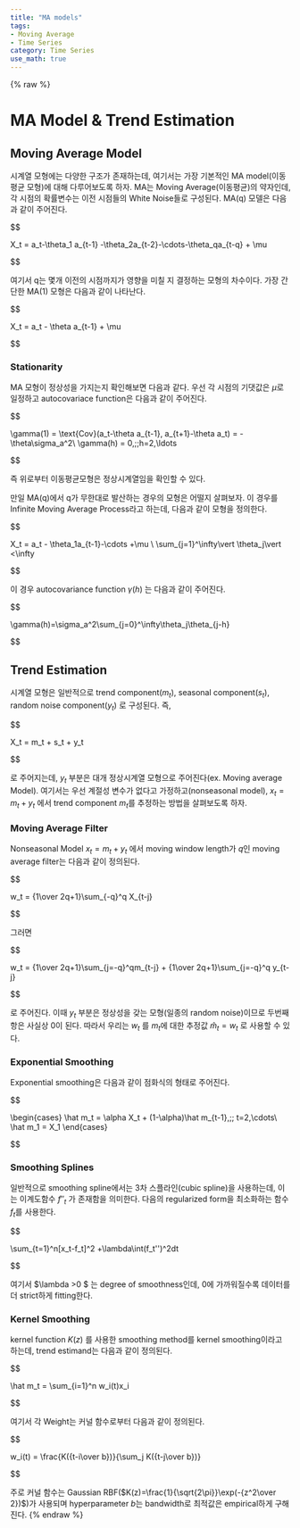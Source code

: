 ```yaml
---
title: "MA models"
tags:
- Moving Average
- Time Series
category: Time Series
use_math: true
---
```

{% raw %}
# MA Model & Trend Estimation

## Moving Average Model

시계열 모형에는 다양한 구조가 존재하는데, 여기서는 가장 기본적인 MA model(이동평균 모형)에 대해 다루어보도록 하자. MA는 Moving Average(이동평균)의 약자인데, 각 시점의 확률변수는 이전 시점들의 White Noise들로 구성된다. MA(q) 모델은 다음과 같이 주어진다.

$$

X_t = a_t-\theta_1 a_{t-1} -\theta_2a_{t-2}-\cdots-\theta_qa_{t-q} + \mu

$$

여기서 q는 몇개 이전의 시점까지가 영향을 미칠 지 결정하는 모형의 차수이다. 가장 간단한 MA(1) 모형은 다음과 같이 나타난다.

$$

X_t = a_t - \theta a_{t-1} + \mu

$$

### Stationarity

MA 모형이 정상성을 가지는지 확인해보면 다음과 같다. 우선 각 시점의 기댓값은 $\mu$로 일정하고 autocovariace function은 다음과 같이 주어진다.

$$

\gamma(1) = \text{Cov}(a_t-\theta a_{t-1}, a_{t+1}-\theta a_t) = -\theta\sigma_a^2\\
\gamma(h) = 0,\;\;h=2,\ldots

$$

즉 위로부터 이동평균모형은 정상시계열임을 확인할 수 있다.

만일 MA(q)에서 q가 무한대로 발산하는 경우의 모형은 어떨지 살펴보자. 이 경우를 Infinite Moving Average Process라고 하는데, 다음과 같이 모형을 정의한다.

$$

X_t = a_t - \theta_1a_{t-1}-\cdots +\mu \\
\sum_{j=1}^\infty\vert \theta_j\vert <\infty

$$

이 경우 autocovariance function $\gamma(h)$ 는 다음과 같이 주어진다.

$$

\gamma(h)=\sigma_a^2\sum_{j=0}^\infty\theta_j\theta_{j-h}

$$

## Trend Estimation

시계열 모형은 일반적으로 trend component($m_t$), seasonal component($s_t$), random noise component($y_t$) 로 구성된다. 즉,

$$

X_t = m_t + s_t + y_t

$$

로 주어지는데, $y_t$ 부분은 대개 정상시계열 모형으로 주어진다(ex. Moving average Model). 여기서는 우선 계절성 변수가 없다고 가정하고(nonseasonal model), $x_t = m_t + y_t$ 에서 trend component $m_t$를 추정하는 방법을 살펴보도록 하자.

### Moving Average Filter

Nonseasonal Model $x_t = m_t + y_t$ 에서 moving window length가 $q$인 moving average filter는 다음과 같이 정의된다.

$$

w_t = {1\over 2q+1}\sum_{-q}^q X_{t-j}

$$

그러면 

$$

w_t = {1\over 2q+1}\sum_{j=-q}^qm_{t-j} + {1\over 2q+1}\sum_{j=-q}^q y_{t-j}

$$

로 주어진다. 이때 $y_t$ 부분은 정상성을 갖는 모형(일종의 random noise)이므로 두번째 항은 사실상 0이 된다. 따라서 우리는 $w_t$ 를 $m_t$에 대한 추정값 $\hat m_t=w_t$ 로 사용할 수 있다.

### Exponential Smoothing

Exponential smoothing은 다음과 같이 점화식의 형태로 주어진다.

$$

\begin{cases}
\hat m_t = \alpha X_t + (1-\alpha)\hat m_{t-1},\;\; t=2,\cdots\\
\hat m_1 = X_1
\end{cases}

$$

### Smoothing Splines

일반적으로 smoothing spline에서는 3차 스플라인(cubic spline)을 사용하는데, 이는 이계도함수 $f''_t$ 가 존재함을 의미한다. 다음의 regularized form을 최소화하는 함수 $f_t$를 사용한다.

$$

\sum_{t=1}^n[x_t-f_t]^2 +\lambda\int(f_t'')^2dt

$$

여기서 $\lambda >0 $ 는 degree of smoothness인데, 0에 가까워질수록 데이터를 더 strict하게 fitting한다.

### Kernel Smoothing

kernel function $K(z)$ 를 사용한 smoothing method를 kernel smoothing이라고 하는데, trend estimand는 다음과 같이 정의된다.

$$

\hat m_t = \sum_{i=1}^n w_i(t)x_i

$$

여기서 각 Weight는 커널 함수로부터 다음과 같이 정의된다.

$$

w_i(t) = \frac{K({t-i\over b})}{\sum_j K({t-j\over b})}

$$

주로 커널 함수는 Gaussian RBF($K(z)=\frac{1}{\sqrt{2\pi}}\exp(-{z^2\over 2})$)가 사용되며 hyperparameter $b$는 bandwidth로 최적값은 empirical하게 구해진다.
{% endraw %}